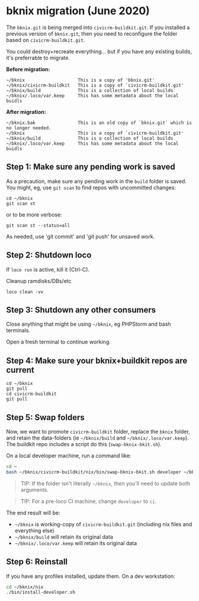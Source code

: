 # bknix migration (June 2020)

The `bknix.git` is being merged into `civicrm-buildkit.git`. If you installed a previous version 
of `bknix.git`, then you need to reconfigure the folder based on `civicrm-buildkit.git`.

You could destroy+recreate everything...  but if you have any existing
builds, it's preferrable to migrate.

__Before migration:__

```
~/bknix                    This is a copy of 'bknix.git'
~/bknix/civicrm-buildkit   This is a copy of `civicrm-buildkit.git'
~/bknix/build              This is a collection of local builds
~/bknix/.loco/var.keep     This has some metadata about the local buidls
```

__After migration:__

```
~/bknix.bak                This is an old copy of `bknix.git` which is no longer needed.
~/bknix                    This is a copy of `civicrm-buildkit.git'
~/bknix/build              This is a collection of local builds
~/bknix/.loco/var.keep     This has some metadata about the local buidls
```

## Step 1: Make sure any pending work is saved

As a precaution, make sure any pending work in the `build` folder is saved.
You might, eg, use `git scan` to find repos with uncommitted changes:

```
cd ~/bknix
git scan st
```

or to be more verbose:

```
git scan st --status=all
```


As needed, use 'git commit' and 'git push' for unsaved work.

## Step 2: Shutdown loco

If `loco run` is active, kill it (Ctrl-C).

Cleanup ramdisks/DBs/etc

```
loco clean -vv
```

## Step 3: Shutdown any other consumers

Close anything that might be using `~/bknix`, eg PHPStorm and bash
terminals.

Open a fresh terminal to continue working.

## Step 4: Make sure your bknix+buildkit repos are current

```
cd ~/bknix
git pull
cd civicrm-buildkit
git pull
```

## Step 5: Swap folders

Now, we want to promote `civicrm-buildkit` folder, replace the `bknix` folder, and retain the
data-folders (ie `~/bknix/build` and `~/bknix/.loco/var.keep`). The buildkit repo includes a
script do this (`swap-bknix-bkit.sh`).

On a local developer machine, run a command like:

```bash
cd ~
bash ~/bknix/civicrm-buildkit/nix/bin/swap-bknix-bkit.sh developer ~/bknix
```

> TIP: If the folder isn't literally `~/bknix`, then you'll need to update both arguments.

> TIP: For a pre-loco CI machine, change `developer` to `ci`.

The end result will be:

* `~/bknix` is working-copy of `civicrm-buildkit.git` (including nix files and everything else)
* `~/bknix/build` will retain its original data
* `~/bknix/.loco/var.keep` will retain its original data

## Step 6: Reinstall

If you have any profiles installed, update them.  On a dev workstation:

```bash
cd ~/bknix/nix
./bin/install-developer.sh
```